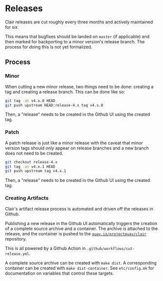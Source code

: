 # Releases

Clair releases are cut roughly every three months and actively maintained for
six.

This means that bugfixes should be landed on `master` (if applicable) and then
marked for backporting to a minor version's release branch. The process for
doing this is not yet formalized.

## Process

### Minor

When cutting a new minor release, two things need to be done: creating a tag and
creating a release branch. This can be done like so:

```sh
git tag -as v4.x.0 HEAD
git push upstream HEAD:release-4.x tag v4.x.0
```

Then, a "release" needs to be created in the Github UI using the created tag.

### Patch

A patch release is just like a minor release with the caveat that minor version
tags should *only* appear on release branches and a new branch does not need to
be created.

```sh
git checkout release-4.x
git tag -as v4.x.1 HEAD
git push upstream tag v4.x.1
```

Then, a "release" needs to be created in the Github UI using the created tag.

### Creating Artifacts

Clair's artifact release process is automated and driven off the releases in
Github.

Publishing a new release in the Github UI automatically triggers the creation of
a complete source archive and a container. The archive is attached to the
release, and the container is pushed to the
[`quay.io/projectquay/clair`](https://quay.io/repository/projectquay/clair)
repository.

This is all powered by a Github Action in `.github/workflows/cut-release.yml`.

A complete source archive can be created with `make dist`.
A corresponding container can be created with `make dist-container`.
See `etc/config.mk` for documentation on variables that control these targets.

